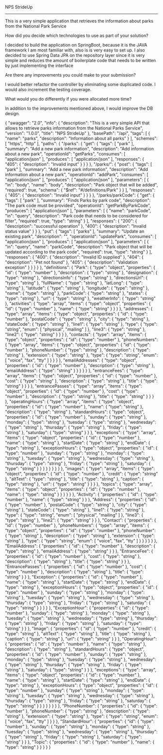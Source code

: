 NPS StrideUp
***

This is a very simple application that retrieves the information about parks from the National Park Service

How did you decide which technologies to use as part of your solution?

I decided to build the application on SpringBoot, because it is the JAVA framework I am most familiar with, also is is very easy to set up.
I also decided to use Spring Data JPA on the repository layer since it is very simple and reduces the amount of boilerplate code that needs to be written by just implementing the interface

Are there any improvements you could make to your submission?

I would better refactor the controller by eliminating some duplicated code. I would also increment the testing coverage.

What would you do differently if you were allocated more time?

In addition to the improvements mentioned above, I would improve the DB design.


{
  "swagger": "2.0",
  "info": {
    "description": "This is a very simple API that allows to retrieve parks information from the National Parks Service",
    "version": "1.0.0",
    "title": "NPS StrideUp"
  },
  "basePath": "/api",
  "tags": [
    {
      "name": "parks",
      "description": "Information about all parks"
    }
  ],
  "schemes": [
    "https",
    "http"
  ],
  "paths": {
    "/parks": {
      "get": {
        "tags": [
          "park"
        ],
        "summary": "Add a new park information",
        "description": "Add information about a new park",
        "operationId": "getParks",
        "consumes": [
          "application/json"
        ],
        "produces": [
          "application/json"
        ],
        "responses": {
          "405": {
            "description": "Invalid input"
          }
        }
      }
    },
    "/parks/": {
      "post": {
        "tags": [
          "park"
        ],
        "summary": "Add a new park information",
        "description": "Add information about a new park",
        "operationId": "addPark",
        "consumes": [
          "application/json"
        ],
        "produces": [
          "application/json"
        ],
        "parameters": [
          {
            "in": "body",
            "name": "body",
            "description": "Park object that will be added",
            "required": true,
            "schema": {
              "$ref": "#/definitions/Park"
            }
          }
        ],
        "responses": {
          "405": {
            "description": "Invalid input"
          }
        }
      }
    },
    "/parks/parkCode": {
      "get": {
        "tags": [
          "park"
        ],
        "summary": "Finds Parks by park code",
        "description": "The park code must be provided",
        "operationId": "getParkByParkCode",
        "produces": [
          "application/json"
        ],
        "parameters": [
          {
            "name": "parkCode",
            "in": "query",
            "description": "Park code that needs to be considered for filter",
            "required": true,
            "type": "string"
          }
        ],
        "responses": {
          "200": {
            "description": "successful operation"
          },
          "400": {
            "description": "Invalid status value"
          }
        }
      },
      "put": {
        "tags": [
          "parks"
        ],
        "summary": "Update an existing park",
        "description": "",
        "operationId": "updatePark",
        "consumes": [
          "application/json"
        ],
        "produces": [
          "application/json"
        ],
        "parameters": [
          {
            "in": "query",
            "name": "parkCode",
            "description": "Park object that will be updated according to the park code",
            "required": true,
            "type": "string"
          }
        ],
        "responses": {
          "400": {
            "description": "Invalid ID supplied"
          },
          "404": {
            "description": "Pet not found"
          },
          "405": {
            "description": "Validation exception"
          }
        }
      }
    }
  },
  "definitions": {
    "Park": {
      "type": "object",
      "properties": {
        "id": {
          "type": "number"
        },
        "description": {
          "type": "string"
        },
        "designation": {
          "type": "string"
        },
        "directionsInfo": {
          "type": "string"
        },
        "directionsUrl": {
          "type": "string"
        },
        "fullName": {
          "type": "string"
        },
        "latLong": {
          "type": "string"
        },
        "latitude": {
          "type": "string"
        },
        "longitude": {
          "type": "string"
        },
        "name": {
          "type": "string"
        },
        "parkCode": {
          "type": "string"
        },
        "states": {
          "type": "string"
        },
        "url": {
          "type": "string"
        },
        "weatherInfo": {
          "type": "string"
        },
        "activities": {
          "type": "array",
          "items": {
            "type": "object",
            "properties": {
              "id": {
                "type": "number"
              },
              "name": {
                "type": "string"
              }
            }
          }
        },
        "addresses": {
          "type": "array",
          "items": {
            "type": "object",
            "properties": {
              "id": {
                "type": "number"
              },
              "postalCode": {
                "type": "string"
              },
              "city": {
                "type": "string"
              },
              "stateCode": {
                "type": "string"
              },
              "line1": {
                "type": "string"
              },
              "type": {
                "type": "string",
                "enum": [
                  "physical",
                  "mailing"
                ]
              },
              "line3": {
                "type": "string"
              },
              "line2": {
                "type": "string"
              }
            }
          }
        },
        "contacts": {
          "type": "array",
          "items": {
            "type": "object",
            "properties": {
              "id": {
                "type": "number"
              },
              "phoneNumbers": {
                "type": "array",
                "items": {
                  "type": "object",
                  "properties": {
                    "id": {
                      "type": "number"
                    },
                    "phoneNumber": {
                      "type": "string"
                    },
                    "description": {
                      "type": "string"
                    },
                    "extension": {
                      "type": "string"
                    },
                    "type": {
                      "type": "string",
                      "enum": [
                        "voice",
                        "fax",
                        "tty"
                      ]
                    }
                  }
                }
              },
              "emailAddresses": {
                "type": "object",
                "properties": {
                  "id": {
                    "type": "number"
                  },
                  "description": {
                    "type": "string"
                  },
                  "emailAddress": {
                    "type": "string"
                  }
                }
              }
            }
          }
        },
        "entranceFees": {
          "type": "array",
          "items": {
            "type": "object",
            "properties": {
              "id": {
                "type": "number"
              },
              "cost": {
                "type": "string"
              },
              "description": {
                "type": "string"
              },
              "title": {
                "type": "string"
              }
            }
          }
        },
        "entrancePasses": {
          "type": "array",
          "items": {
            "type": "object",
            "properties": {
              "id": {
                "type": "number"
              },
              "cost": {
                "type": "number"
              },
              "description": {
                "type": "string"
              },
              "title": {
                "type": "string"
              }
            }
          }
        },
        "operatingHours": {
          "type": "array",
          "items": {
            "type": "object",
            "properties": {
              "id": {
                "type": "number"
              },
              "name": {
                "type": "string"
              },
              "description": {
                "type": "string"
              },
              "standardHours": {
                "type": "object",
                "properties": {
                  "id": {
                    "type": "number"
                  },
                  "sunday": {
                    "type": "string"
                  },
                  "monday": {
                    "type": "string"
                  },
                  "tuesday": {
                    "type": "string"
                  },
                  "wednesday": {
                    "type": "string"
                  },
                  "thursday": {
                    "type": "string"
                  },
                  "friday": {
                    "type": "string"
                  },
                  "saturday": {
                    "type": "string"
                  }
                }
              },
              "exceptions": {
                "type": "array",
                "items": {
                  "type": "object",
                  "properties": {
                    "id": {
                      "type": "number"
                    },
                    "name": {
                      "type": "string"
                    },
                    "startDate": {
                      "type": "string"
                    },
                    "endDate": {
                      "type": "string"
                    },
                    "exceptionHours": {
                      "type": "object",
                      "properties": {
                        "id": {
                          "type": "number"
                        },
                        "sunday": {
                          "type": "string"
                        },
                        "monday": {
                          "type": "string"
                        },
                        "tuesday": {
                          "type": "string"
                        },
                        "wednesday": {
                          "type": "string"
                        },
                        "thursday": {
                          "type": "string"
                        },
                        "friday": {
                          "type": "string"
                        },
                        "saturday": {
                          "type": "string"
                        }
                      }
                    }
                  }
                }
              }
            }
          }
        },
        "images": {
          "type": "array",
          "items": {
            "type": "object",
            "properties": {
              "id": {
                "type": "number"
              },
              "credit": {
                "type": "string"
              },
              "altText": {
                "type": "string"
              },
              "title": {
                "type": "string"
              },
              "caption": {
                "type": "string"
              },
              "url": {
                "type": "string"
              }
            }
          }
        },
        "topics": {
          "type": "array",
          "items": {
            "type": "object",
            "properties": {
              "id": {
                "type": "number"
              },
              "name": {
                "type": "string"
              }
            }
          }
        }
      }
    },
    "Activity": {
      "properties": {
        "id": {
          "type": "number"
        },
        "name": {
          "type": "string"
        }
      }
    },
    "Address": {
      "properties": {
        "id": {
          "type": "number"
        },
        "postalCode": {
          "type": "string"
        },
        "city": {
          "type": "string"
        },
        "stateCode": {
          "type": "string"
        },
        "line1": {
          "type": "string"
        },
        "type": {
          "type": "string",
          "enum": [
            "physical",
            "mailing"
          ]
        },
        "line3": {
          "type": "string"
        },
        "line2": {
          "type": "string"
        }
      }
    },
    "Contact": {
      "properties": {
        "id": {
          "type": "number"
        },
        "phoneNumbers": {
          "type": "array",
          "items": {
            "type": "object",
            "properties": {
              "id": {
                "type": "number"
              },
              "phoneNumber": {
                "type": "string"
              },
              "description": {
                "type": "string"
              },
              "extension": {
                "type": "string"
              },
              "type": {
                "type": "string",
                "enum": [
                  "voice",
                  "fax",
                  "tty"
                ]
              }
            }
          }
        }
      }
    },
    "EmailAddress": {
      "properties": {
        "id": {
          "type": "number"
        },
        "description": {
          "type": "string"
        },
        "emailAddress": {
          "type": "string"
        }
      }
    },
    "EntranceFee": {
      "properties": {
        "id": {
          "type": "number"
        },
        "cost": {
          "type": "string"
        },
        "description": {
          "type": "string"
        },
        "title": {
          "type": "string"
        }
      }
    },
    "EntrancePasses": {
      "properties": {
        "id": {
          "type": "number"
        },
        "cost": {
          "type": "number"
        },
        "description": {
          "type": "string"
        },
        "title": {
          "type": "string"
        }
      }
    },
    "Exception": {
      "properties": {
        "id": {
          "type": "number"
        },
        "name": {
          "type": "string"
        },
        "startDate": {
          "type": "string"
        },
        "endDate": {
          "type": "string"
        },
        "exceptionHours": {
          "type": "object",
          "properties": {
            "id": {
              "type": "number"
            },
            "sunday": {
              "type": "string"
            },
            "monday": {
              "type": "string"
            },
            "tuesday": {
              "type": "string"
            },
            "wednesday": {
              "type": "string"
            },
            "thursday": {
              "type": "string"
            },
            "friday": {
              "type": "string"
            },
            "saturday": {
              "type": "string"
            }
          }
        }
      }
    },
    "ExceptionHour": {
      "properties": {
        "id": {
          "type": "number"
        },
        "sunday": {
          "type": "string"
        },
        "monday": {
          "type": "string"
        },
        "tuesday": {
          "type": "string"
        },
        "wednesday": {
          "type": "string"
        },
        "thursday": {
          "type": "string"
        },
        "friday": {
          "type": "string"
        },
        "saturday": {
          "type": "string"
        }
      }
    },
    "Image": {
      "properties": {
        "id": {
          "type": "number"
        },
        "credit": {
          "type": "string"
        },
        "altText": {
          "type": "string"
        },
        "title": {
          "type": "string"
        },
        "caption": {
          "type": "string"
        },
        "url": {
          "type": "string"
        }
      }
    },
    "OperatingHour": {
      "properties": {
        "id": {
          "type": "number"
        },
        "name": {
          "type": "string"
        },
        "description": {
          "type": "string"
        },
        "standardHours": {
          "type": "object",
          "properties": {
            "id": {
              "type": "number"
            },
            "sunday": {
              "type": "string"
            },
            "monday": {
              "type": "string"
            },
            "tuesday": {
              "type": "string"
            },
            "wednesday": {
              "type": "string"
            },
            "thursday": {
              "type": "string"
            },
            "friday": {
              "type": "string"
            },
            "saturday": {
              "type": "string"
            }
          }
        },
        "exceptions": {
          "type": "array",
          "items": {
            "type": "object",
            "properties": {
              "id": {
                "type": "number"
              },
              "name": {
                "type": "string"
              },
              "startDate": {
                "type": "string"
              },
              "endDate": {
                "type": "string"
              },
              "exceptionHours": {
                "type": "object",
                "properties": {
                  "id": {
                    "type": "number"
                  },
                  "sunday": {
                    "type": "string"
                  },
                  "monday": {
                    "type": "string"
                  },
                  "tuesday": {
                    "type": "string"
                  },
                  "wednesday": {
                    "type": "string"
                  },
                  "thursday": {
                    "type": "string"
                  },
                  "friday": {
                    "type": "string"
                  },
                  "saturday": {
                    "type": "string"
                  }
                }
              }
            }
          }
        }
      }
    },
    "PhoneNumber": {
      "properties": {
        "id": {
          "type": "number"
        },
        "phoneNumber": {
          "type": "string"
        },
        "description": {
          "type": "string"
        },
        "extension": {
          "type": "string"
        },
        "type": {
          "type": "string",
          "enum": [
            "voice",
            "fax",
            "tty"
          ]
        }
      }
    },
    "StandardHour": {
      "properties": {
        "id": {
          "type": "number"
        },
        "sunday": {
          "type": "string"
        },
        "monday": {
          "type": "string"
        },
        "tuesday": {
          "type": "string"
        },
        "wednesday": {
          "type": "string"
        },
        "thursday": {
          "type": "string"
        },
        "friday": {
          "type": "string"
        },
        "saturday": {
          "type": "string"
        }
      }
    },
    "Topic": {
      "properties": {
        "id": {
          "type": "number"
        },
        "name": {
          "type": "string"
        }
      }
    }
  }
}
